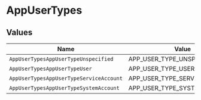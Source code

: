 # AppUserTypes


## Values

| Name                                    | Value                                   |
| --------------------------------------- | --------------------------------------- |
| `AppUserTypesAppUserTypeUnspecified`    | APP_USER_TYPE_UNSPECIFIED               |
| `AppUserTypesAppUserTypeUser`           | APP_USER_TYPE_USER                      |
| `AppUserTypesAppUserTypeServiceAccount` | APP_USER_TYPE_SERVICE_ACCOUNT           |
| `AppUserTypesAppUserTypeSystemAccount`  | APP_USER_TYPE_SYSTEM_ACCOUNT            |